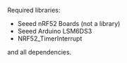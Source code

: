 Required libraries:

- Seeed nRF52 Boards (not a library)
- Seeed Arduino LSM6DS3
- NRF52_TimerInterrupt

and all dependencies.